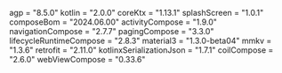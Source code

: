 agp = "8.5.0"
kotlin = "2.0.0"
coreKtx = "1.13.1"
splashScreen = "1.0.1"
composeBom = "2024.06.00"
activityCompose = "1.9.0"
navigationCompose = "2.7.7"
pagingCompose = "3.3.0"
lifecycleRuntimeCompose = "2.8.3"
material3 = "1.3.0-beta04"
mmkv = "1.3.6"
retrofit = "2.11.0"
kotlinxSerializationJson = "1.7.1"
coilCompose = "2.6.0"
webViewCompose = "0.33.6"
